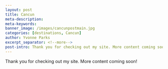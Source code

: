 ```yaml
---
layout: post
title: Cancun
meta-description:
meta-keywords:
banner_image: /images/cancunpostmain.jpg
categories: [destinations, Cancun]
author: Yvonne Parks
excerpt_separator: <!--more-->
post-intro: Thank you for checking out my site. More content coming soon!
---
```


Thank you for checking out my site. More content coming soon!
